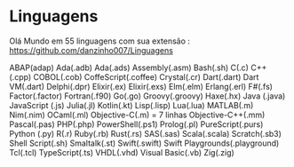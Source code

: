 # Linguagens

Olá Mundo em 55 linguagens com sua extensão :
https://github.com/danzinho007/Linguagens

ABAP(adap)
Ada(.adb)
Ada(.ads)
Assembly(.asm)
Bash(.sh)
C(.c)
C++ (.cpp)
COBOL(.cob)
CoffeScript(.coffee)
Crystal(.cr)
Dart(.dart)
Dart VM(.dart)
Delphi(.dpr)
Elixir(.ex)
Elixir(.exs)
Elm(.elm)
Erlang(.erl)
F#(.fs)
Factor(.factor)
Fortran(.f90)
Go(.go)
Groovy(.groovy)
Haxe(.hx)
Java (.java)
JavaScript (.js)
Julia(.jl)
Kotlin(.kt)
Lisp(.lisp)
Lua(.lua)
MATLAB(.m)
Nim(.nim)
OCaml(.ml)
Objective-C(.m) = 7 linhas
Objective-C++(.mm)
Pascal(.pas)
PHP(.php)
PowerShell(.ps1)
Prolog(.pl)
PureScript(.purs)
Python (.py)
R(.r)
Ruby(.rb)
Rust(.rs)
SAS(.sas)
Scala(.scala)
Scratch(.sb3)
Shell Script(.sh)
Smaltalk(.st)
Swift(.swift)
Swift Playgrounds(.playground)
Tcl(.tcl)
TypeScript(.ts)
VHDL(.vhd)
Visual Basic(.vb)
Zig(.zig)
